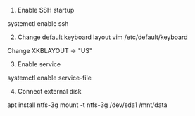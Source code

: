 1. Enable SSH startup

systemctl enable ssh

2. Change default keyboard layout
vim /etc/default/keyboard

Change XKBLAYOUT -> "US"

3. Enable service

systemctl enable service-file

4. Connect external disk

apt install ntfs-3g
mount -t ntfs-3g /dev/sda1 /mnt/data
